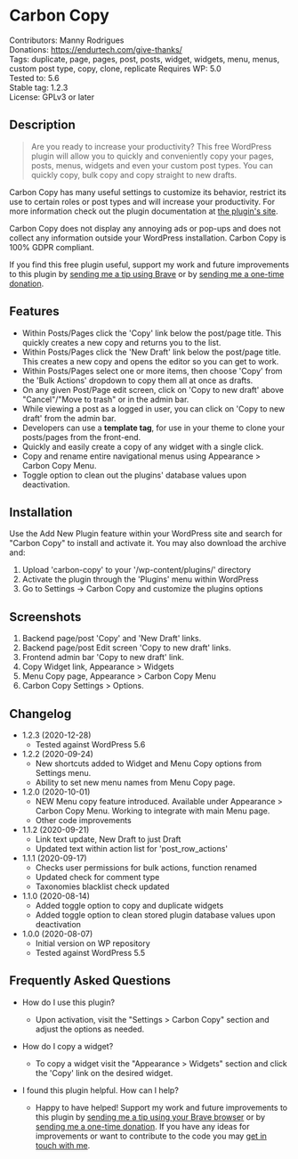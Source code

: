 # Carbon Copy

Contributors: Manny Rodrigues  
Donations: https://endurtech.com/give-thanks/  
Tags: duplicate, page, pages, post, posts, widget, widgets, menu, menus, custom post type, copy, clone, replicate
Requires WP: 5.0  
Tested to: 5.6  
Stable tag: 1.2.3  
License: GPLv3 or later  

## Description

> Are you ready to increase your productivity? This free WordPress plugin will allow you to quickly and conveniently copy your pages, posts, menus, widgets and even your custom post types. You can quickly copy, bulk copy and copy straight to new drafts.  

Carbon Copy has many useful settings to customize its behavior, restrict its use to certain roles or post types and will increase your productivity. For more information check out the plugin documentation at [the plugin's site](https://endurtech.com/carbon-copy-wordpress-plugin/).  

Carbon Copy does not display any annoying ads or pop-ups and does not collect any information outside your WordPress installation. Carbon Copy is 100% GDPR compliant.  

If you find this free plugin useful, support my work and future improvements to this plugin by [sending me a tip using Brave](https://endurtech.com/send-a-tip-using-the-brave-browser/) or by [sending me a one-time donation](https://endurtech.com/give-thanks/).  

## Features

* Within Posts/Pages click the 'Copy' link below the post/page title. This quickly creates a new copy and returns you to the list.
* Within Posts/Pages click the 'New Draft' link below the post/page title. This creates a new copy and opens the editor so you can get to work.
* Within Posts/Pages select one or more items, then choose 'Copy' from the 'Bulk Actions' dropdown to copy them all at once as drafts.
* On any given Post/Page edit screen, click on 'Copy to new draft' above "Cancel"/"Move to trash" or in the admin bar. 
* While viewing a post as a logged in user, you can click on 'Copy to new draft' from the admin bar.
* Developers can use a **template tag**, for use in your theme to clone your posts/pages from the front-end.
* Quickly and easily create a copy of any widget with a single click.
* Copy and rename entire navigational menus using Appearance > Carbon Copy Menu.
* Toggle option to clean out the plugins' database values upon deactivation.

## Installation

Use the Add New Plugin feature within your WordPress site and search for "Carbon Copy" to install and activate it. You may also download the archive and:

1. Upload 'carbon-copy' to your '/wp-content/plugins/' directory
2. Activate the plugin through the 'Plugins' menu within WordPress
3. Go to Settings -> Carbon Copy and customize the plugins options

## Screenshots

1. Backend page/post 'Copy' and 'New Draft' links.
2. Backend page/post Edit screen 'Copy to new draft' links.
3. Frontend admin bar 'Copy to new draft' link.
4. Copy Widget link, Appearance > Widgets
5. Menu Copy page, Appearance > Carbon Copy Menu
6. Carbon Copy Settings > Options.

## Changelog

* 1.2.3 (2020-12-28)
  * Tested against WordPress 5.6
* 1.2.2 (2020-09-24)
  * New shortcuts added to Widget and Menu Copy options from Settings menu.
  * Ability to set new menu names from Menu Copy page.
* 1.2.0 (2020-10-01)
  * NEW Menu copy feature introduced. Available under Appearance > Carbon Copy Menu. Working to integrate with main Menu page.
  * Other code improvements
* 1.1.2 (2020-09-21)
  * Link text update, New Draft to just Draft
  * Updated text within action list for 'post_row_actions'
* 1.1.1 (2020-09-17)
  * Checks user permissions for bulk actions, function renamed
  * Updated check for comment type
  * Taxonomies blacklist check updated
* 1.1.0 (2020-08-14)
  * Added toggle option to copy and duplicate widgets
  * Added toggle option to clean stored plugin database values upon deactivation
* 1.0.0 (2020-08-07)
  * Initial version on WP repository
  * Tested against WordPress 5.5

## Frequently Asked Questions

* How do I use this plugin?
  * Upon activation, visit the "Settings > Carbon Copy" section and adjust the options as needed.

* How do I copy a widget?
  * To copy a widget visit the "Appearance > Widgets" section and click the 'Copy' link on the desired widget.

* I found this plugin helpful. How can I help?
  * Happy to have helped! Support my work and future improvements to this plugin by [sending me a tip using your Brave browser](https://endurtech.com/send-a-tip-using-the-brave-browser/) or by [sending me a one-time donation](https://endurtech.com/give-thanks/). If you have any ideas for improvements or want to contribute to the code you may [get in touch with me](https://endurtech.com/contact/).